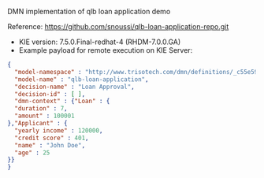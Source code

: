 DMN implementation of qlb loan application demo

Reference: https://github.com/snoussi/qlb-loan-application-repo.git


* KIE version: 7.5.0.Final-redhat-4 (RHDM-7.0.0.GA)
* Example payload for remote execution on KIE Server:
```json
{
  "model-namespace" : "http://www.trisotech.com/dmn/definitions/_c55e5995-0cc9-40b8-b783-88468c69ebca",
  "model-name" : "qlb-loan-application",
  "decision-name" : "Loan Approval",
  "decision-id" : [ ],
  "dmn-context" : {"Loan" : {
  "duration" : 7,
  "amount" : 100001
},"Applicant" : {
  "yearly income" : 120000,
  "credit score" : 401,
  "name" : "John Doe",
  "age" : 25
}}
}
```
